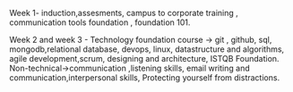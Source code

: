 Week 1- induction,assesments, campus to corporate training , communication tools foundation , foundation 101.


Week 2 and week 3 - Technology foundation course -> git , github, sql, mongodb,relational database, devops, linux, 
                    datastructure and algorithms, agile development,scrum, designing and architecture, ISTQB Foundation. 
                    Non-technical->communication ,listening skills, email writing and communication,interpersonal skills,
                    Protecting yourself from distractions. 
 
